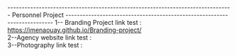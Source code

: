 ------------------------------------------------------------------------------- Personnel Project -------------------------------------------------------------------------
 1-- Branding Project link test : https://imenaouay.github.io/Branding-project/  
 2--Agency website link test  :  
 3--Photography link test : 
